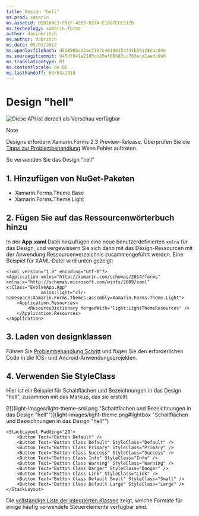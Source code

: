```yaml
---
title: Design "hell"
ms.prod: xamarin
ms.assetid: D5D16AE3-F51F-4359-B37A-E1087ECE512B
ms.technology: xamarin-forms
author: davidbritch
ms.author: dabritch
ms.date: 09/01/2017
ms.openlocfilehash: d6d898bad2ac2107c4819815a441b89128eac04e
ms.sourcegitcommit: 945df041e2180cb20af08b83cc703ecd1aedc6b0
ms.translationtype: MT
ms.contentlocale: de-DE
ms.lasthandoff: 04/04/2018
---
```

# <a name="light-theme"></a>Design "hell"

![](~/media/shared/preview.png "Diese API ist derzeit als Vorschau verfügbar")

> [!NOTE]
> Designs erfordern Xamarin.Forms 2.3 Preview-Release. Überprüfen Sie die [Tipps zur Problembehandlung](~/xamarin-forms/user-interface/themes/index.md) Wenn Fehler auftreten.

So verwenden Sie das Design "hell"

## <a name="1-add-nuget-packages"></a>1. Hinzufügen von NuGet-Paketen

* Xamarin.Forms.Theme.Base
* Xamarin.Forms.Theme.Light

## <a name="2-add-to-the-resource-dictionary"></a>2. Fügen Sie auf das Ressourcenwörterbuch hinzu

In der **App.xaml** Datei hinzufügen eine neue benutzerdefinierten `xmlns` für das Design, und vergewissern Sie sich dann mit das Design-Ressourcen mit der Anwendung Ressourcenverzeichnis zusammengeführt werden.
Eine Beispiel für XAML-Datei wird unten gezeigt:

```xaml
<?xml version="1.0" encoding="utf-8"?>
<Application xmlns="http://xamarin.com/schemas/2014/forms" xmlns:x="http://schemas.microsoft.com/winfx/2009/xaml" x:Class="EvolveApp.App"
             xmlns:light="clr-namespace:Xamarin.Forms.Themes;assembly=Xamarin.Forms.Theme.Light">
    <Application.Resources>
        <ResourceDictionary MergedWith="light:LightThemeResources" />
    </Application.Resources>
</Application>
```

## <a name="3-load-theme-classes"></a>3. Laden von designklassen

Führen Sie [Problembehandlung Schritt](~/xamarin-forms/user-interface/themes/index.md) und fügen Sie den erforderlichen Code in die IOS- und Android-Anwendungsprojekten.

## <a name="4-use-styleclass"></a>4. Verwenden Sie StyleClass

Hier ist ein Beispiel für Schaltflächen und Bezeichnungen in das Design "hell", zusammen mit das Markup, das sie erstellt.

[![](light-images/light-theme-sml.png "Schaltflächen und Bezeichnungen in das Design "hell"")](light-images/light-theme.png#lightbox "Schaltflächen und Bezeichnungen in das Design "hell"")

```xaml
<StackLayout Padding="20">
    <Button Text="Button Default" />
    <Button Text="Button Class Default" StyleClass="Default" />
    <Button Text="Button Class Primary" StyleClass="Primary" />
    <Button Text="Button Class Success" StyleClass="Success" />
    <Button Text="Button Class Info" StyleClass="Info" />
    <Button Text="Button Class Warning" StyleClass="Warning" />
    <Button Text="Button Class Danger" StyleClass="Danger" />
    <Button Text="Button Class Link" StyleClass="Link" />
    <Button Text="Button Class Default Small" StyleClass="Small" />
    <Button Text="Button Class Default Large" StyleClass="Large" />
</StackLayout>
```

Die [vollständige Liste der integrierten Klassen](~/xamarin-forms/user-interface/themes/index.md) zeigt, welche Formate für einige häufig verwendete Steuerelemente verfügbar sind.

